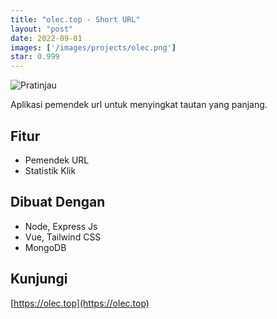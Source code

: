 ```yaml
---
title: "olec.top - Short URL"
layout: "post"
date: 2022-09-01
images: ['/images/projects/olec.png']
star: 0.999
---
```


![Pratinjau](/images/projects/olec.png)

Aplikasi pemendek url untuk menyingkat tautan yang panjang.

## Fitur

- Pemendek URL
- Statistik Klik

## Dibuat Dengan

- Node, Express Js
- Vue, Tailwind CSS
- MongoDB

## Kunjungi

[https://olec.top](https://olec.top)